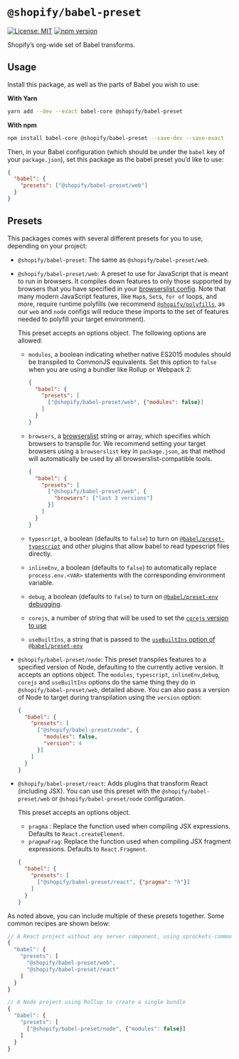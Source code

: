 # `@shopify/babel-preset`

[![License: MIT](https://img.shields.io/badge/License-MIT-green.svg)](../../LICENSE.md) [![npm version](https://badge.fury.io/js/%40shopify%2Fbabel-preset.svg)](https://badge.fury.io/js/%40shopify%2Fbabel-preset.svg)

Shopify’s org-wide set of Babel transforms.

## Usage

Install this package, as well as the parts of Babel you wish to use:

**With Yarn**

```bash
yarn add --dev --exact babel-core @shopify/babel-preset
```

**With npm**

```bash
npm install babel-core @shopify/babel-preset --save-dev --save-exact
```

Then, in your Babel configuration (which should be under the `babel` key of your `package.json`), set this package as the babel preset you’d like to use:

```json
{
  "babel": {
    "presets": ["@shopify/babel-preset/web"]
  }
}
```

## Presets

This packages comes with several different presets for you to use, depending on your project:

- `@shopify/babel-preset`: The same as `@shopify/babel-preset/web`.

- `@shopify/babel-preset/web`: A preset to use for JavaScript that is meant to run in browsers. It compiles down features to only those supported by browsers that you have specified in your [browserslist config](https://github.com/browserslist/browserslist). Note that many modern JavaScript features, like `Map`s, `Set`s, `for of` loops, and more, require runtime polyfills (we recommend [`@shopify/polyfills`](https://github.com/Shopify/quilt/tree/master/packages/polyfills), as our `web` and `node` configs will reduce these imports to the set of features needed to polyfill your target environment).

  This preset accepts an options object. The following options are allowed:

    - `modules`, a boolean indicating whether native ES2015 modules should be transpiled to CommonJS equivalents. Set this option to `false` when you are using a bundler like Rollup or Webpack 2:

      ```json
      {
        "babel": {
          "presets": [
            ["@shopify/babel-preset/web", {"modules": false}]
          ]
        }
      }
      ```

    - `browsers`, a [browserslist](https://github.com/ai/browserslist) string or array, which specifies which browsers to transpile for. We recommend setting your target browsers using a `browserslist` key in `package.json`, as that method will automatically be used by all browserslist-compatible tools.

      ```json
      {
        "babel": {
          "presets": [
            ["@shopify/babel-preset/web", {
              "browsers": ["last 3 versions"]
            }]
          ]
        }
      }
      ```

    - `typescript`, a boolean (defaults to `false`) to turn on [`@babel/preset-typescript`](https://babeljs.io/docs/en/babel-preset-typescript) and  other plugins that allow babel to read typescript files directly.

    - `inlineEnv`, a boolean (defaults to `false`) to automatically replace `process.env.<VAR>` statements with the corresponding environment variable.

    - `debug`, a boolean (defaults to `false`) to turn on [`@babel/preset-env` debugging](https://github.com/babel/babel/tree/master/packages/babel-preset-env#debug).

    - `corejs`, a number of string that will be used to set the [`corejs` version to use](https://babeljs.io/blog/2019/03/19/7.4.0#core-js-3-7646-https-githubcom-babel-babel-pull-7646)

    - `useBuiltIns`, a string that is passed to the [`useBuiltIns` option of `@babel/preset-env`](https://babeljs.io/docs/en/babel-preset-env#usebuiltins)

- `@shopify/babel-preset/node`: This preset transpiles features to a specified version of Node, defaulting to the currently active version. It accepts an options object. The `modules`, `typescript`, `inlineEnv`,`debug`, `corejs` and `useBuiltIns` options do the same thing they do in `@shopify/babel-preset/web`, detailed above. You can also pass a version of Node to target during transpilation using the `version` option:

  ```json
  {
    "babel": {
      "presets": [
        ["@shopify/babel-preset/node", {
          "modules": false,
          "version": 4
        }]
      ]
    }
  }
  ```

- `@shopify/babel-preset/react`: Adds plugins that transform React (including JSX). You can use this preset with the `@shopify/babel-preset/web` or `@shopify/babel-preset/node` configuration.

  This preset accepts an options object.
  - `pragma` : Replace the function used when compiling JSX expressions. Defaults to `React.createElement`.
  - `pragmaFrag`: Replace the function used when compiling JSX fragment expressions. Defaults to `React.Fragment`.

  ```json
  {
    "babel": {
      "presets": [
        ["@shopify/babel-preset/react", {"pragma": "h"}]
      ]
    }
  }
  ```

As noted above, you can include multiple of these presets together. Some common recipes are shown below:

```js
// A React project without any server component, using sprockets-commoner for bundling
{
  "babel": {
    "presets": [
      "@shopify/babel-preset/web",
      "@shopify/babel-preset/react"
    ]
  }
}

// A Node project using Rollup to create a single bundle
{
  "babel": {
    "presets": [
      ["@shopify/babel-preset/node", {"modules": false}]
    ]
  }
}
```
